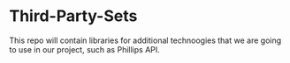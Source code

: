 # Third-Party-Sets

This repo will contain libraries for additional technoogies that we are going to use in our project, such as Phillips API. 
